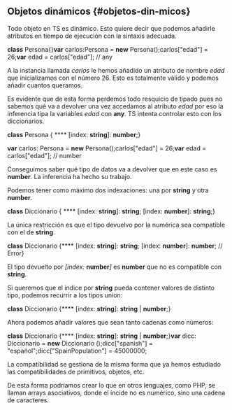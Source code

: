 ## Objetos dinámicos {#objetos-din-micos}

Todo objeto en TS es dinámico. Esto quiere decir que podemos añadirle atributos en tiempo de ejecución con la sintaxis adecuada.

**class** Persona{}**var** carlos:Persona = **new** Persona();carlos["edad"] = 26;**var** edad = carlos["edad"]; // any

A la instancia llamada _carlos_ le hemos añadido un atributo de nombre _edad_ que inicializamos con el número 26\. Esto es totalmente válido y podemos añadir cuantos queramos.

Es evidente que de esta forma perdemos todo resquicio de tipado pues no sabemos qué va a devolver una vez accedamos al atributo _edad_ por eso la inferencia tipa la variables _edad_ con **any**. TS intenta controlar esto con los diccionarios.

**class** Persona { **** [index: **string**]: **number**;}

**var** carlos: Persona = **new** Persona();carlos["edad"] = 26;**var** edad = carlos["edad"]; // number

Conseguimos saber qué tipo de datos va a devolver que en este caso es **number**_._ La inferencia ha hecho su trabajo.

Podemos tener como máximo dos indexaciones: una por **string** y otra **number**_._

**class** Diccionario { **** [index: **string**]: **string**; [index: **number**]: **string**;}

La única restricción es que el tipo devuelvo por la numérica sea compatible con el de **string**.

**class** Diccionario {**** [index: **string**]: **string**; [index: **number**]: **number**; // Error}

El tipo devuelto por _[index:_ **number**_]_ es **number** que no es compatible con **string**.

Si queremos que el índice por **string** pueda contener valores de distinto tipo, podemos recurrir a los tipos union:

**class** Diccionario {**** [index: **string**]: **string** | **number**;}

Ahora podemos añadir valores que sean tanto cadenas como números:

**class** Diccionario {**** [index: **string**]: **string** | **number**;}**var** dicc: Diccionario = **new** Diccionario ();dicc["spanish"] = "español";dicc["SpainPopulation"] = 45000000;

La compatibilidad se gestiona de la misma forma que ya hemos estudiado las compatibilidades de primitivos, objetos, etc.

De esta forma podríamos crear lo que en otros lenguajes, como PHP, se llaman arrays asociativos, donde el íncide no es numérico, sino una cadena de caracteres.